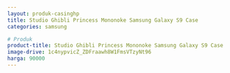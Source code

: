```yaml
---
layout: produk-casinghp
title: Studio Ghibli Princess Mononoke Samsung Galaxy S9 Case
categories: samsung

# Produk
product-title: Studio Ghibli Princess Mononoke Samsung Galaxy S9 Case
image-drive: 1c4nypvicZ_ZDFraawh8W1FmsVTzyNt96
harga: 90000
---
```


